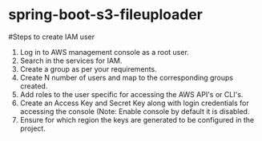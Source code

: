 # spring-boot-s3-fileuploader

#Steps to create IAM user
1. Log in to AWS management console as a root user.
2. Search in the services for IAM.
3. Create a group as per your requirements.
4. Create N number of users and map to the corresponding groups created.
5. Add roles to the user specific for accessing the AWS API's or CLI's.
6. Create an Access Key and Secret Key along with login credentials for accessing the console (Note: Enable console by default it is disabled.
7. Ensure for which region the keys are generated to be configured in the project.
   
